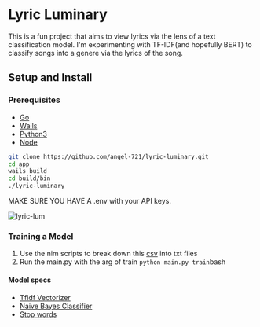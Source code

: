 # Lyric Luminary
This is a fun project that aims to view lyrics via the lens of a text classification model. I'm experimenting with TF-IDF(and hopefully BERT) to classify songs into a genere via the lyrics of the song. 

## Setup and Install
### Prerequisites
- [Go](https://go.dev/)
- [Wails](https://wails.io/)
- [Python3](https://www.python.org/downloads/)
- [Node](https://nodejs.org/en)

```bash
git clone https://github.com/angel-721/lyric-luminary.git
cd app
wails build
cd build/bin
./lyric-luminary
```
MAKE SURE YOU HAVE A .env with your API keys.

![lyric-lum](https://github.com/angel-721/lyric-luminary/assets/75283919/d1b4cb50-0a9e-40a0-ac2e-97c2e6d5cb1b)

### Training a Model
1) Use the nim scripts to break down this [csv](https://www.kaggle.com/datasets/carlosgdcj/genius-song-lyrics-with-language-information) into txt files
2) Run the main.py with the arg of train ```python main.py train```bash

#### Model specs
- [Tfidf Vectorizer](https://scikit-learn.org/stable/modules/generated/sklearn.feature_extraction.text.TfidfVectorizer.html)
- [Naive Bayes Classifier](https://scikit-learn.org/stable/modules/naive_bayes.html)
- [Stop words](https://gist.github.com/ethen8181/d57e762f81aa643744c2ffba5688d33a)
